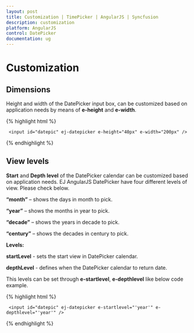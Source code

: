```yaml
---
layout: post
title: Customization | TimePicker | AngularJS | Syncfusion
description: customization
platform: AngularJS
control: DatePicker
documentation: ug
---
```


# Customization

## Dimensions

Height and width of the DatePicker input box, can be customized based on application needs by means of **e-height** and **e-width**.

{% highlight html %}

     <input id="datepic" ej-datepicker e-height="40px" e-width="200px" />  

{% endhighlight %}

## View levels

**Start** and **Depth level** of the DatePicker calendar can be customized based on application needs. EJ AngularJS DatePicker have four different levels of view. Please check below.

**“month”** – shows the days in month to pick.

**“year”** – shows the months in year to pick.

**“decade”** – shows the years in decade to pick.

**“century”** – shows the decades in century to pick.

**Levels:**

**startLevel** - sets the start view in DatePicker calendar.

**depthLevel** - defines when the DatePicker calendar to return date.

This levels can be set through **e-startlevel**, **e-depthlevel** like below code example.

{% highlight html %}

     <input id="datepic" ej-datepicker e-startlevel="'year'" e-depthlevel="'year'" />

{% endhighlight %}

